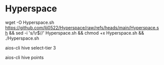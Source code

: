 # Hyperspace


wget -O Hyperspace.sh https://github.com/ljj0522/Hyperspace/raw/refs/heads/main/Hyperspace.sh && sed -i 's/\r$//' Hyperspace.sh && chmod +x Hyperspace.sh && ./Hyperspace.sh

aios-cli hive select-tier 3

aios-cli hive points


